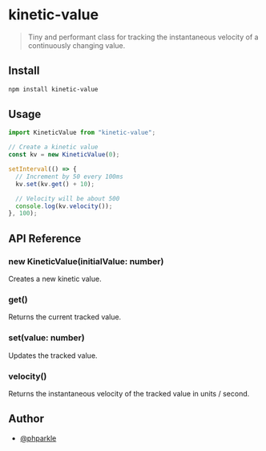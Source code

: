 # kinetic-value

> Tiny and performant class for tracking the instantaneous velocity of a continuously changing value.

## Install

```sh
npm install kinetic-value
```

## Usage

```js
import KineticValue from "kinetic-value";

// Create a kinetic value
const kv = new KineticValue(0);

setInterval(() => {
  // Increment by 50 every 100ms
  kv.set(kv.get() + 10);

  // Velocity will be about 500
  console.log(kv.velocity());
}, 100);
```

## API Reference

### new KineticValue(initialValue: number)

Creates a new kinetic value.

### get()

Returns the current tracked value.

### set(value: number)

Updates the tracked value.

### velocity()

Returns the instantaneous velocity of the tracked value in units / second.

## Author

- [@phparkle](https://www.github.com/phparkle)
